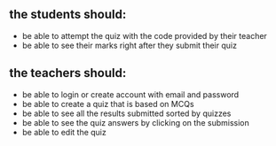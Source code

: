 ## the students should:

- be able to attempt the quiz with the code provided by their teacher
- be able to see their marks right after they submit their quiz

## the teachers should:

- be able to login or create account with email and password
- be able to create a quiz that is based on MCQs
- be able to see all the results submitted sorted by quizzes
- be able to see the quiz answers by clicking on the submission
- be able to edit the quiz
